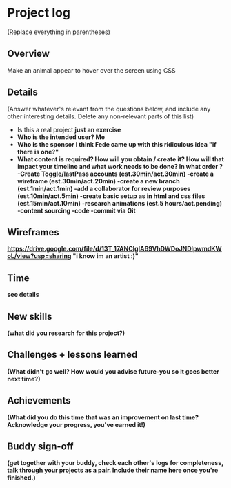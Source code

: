 # Project log

(Replace everything in parentheses)

## Overview

Make an animal appear to hover over the screen using CSS

## Details

(Answer whatever's relevant from the questions below, and include any other interesting details. Delete any non-relevant parts of this list)

- Is this a real project <strong>just an exercise<strong>
- Who is the intended user? <strong>Me<strong>
- Who is the sponsor <strong>I think Fede came up with this ridiculous idea<strong> "if there is one?"
- What content is required? How will you obtain / create it? How will that impact your timeline and
  what work needs to be done? In what order ?
  -Create Toggle/lastPass accounts (est.30min/act.30min)
  -create a wireframe (est.30min/act.20min)
  -create a new branch (est.1min/act.1min)
  -add a collaborator for review purposes (est.10min/act.5min)
  -create basic setup as in html and css files (est.15min/act.10min)
  -research animations (est.5 hours/act.pending)
  -content sourcing
  -code
  -commit via Git

## Wireframes

https://drive.google.com/file/d/13T_17ANClglA69VhDWDoJNDlpwmdKWoL/view?usp=sharing "i know im an artist :)"

## Time

see details

## New skills

(what did you research for this project?)

## Challenges + lessons learned

(What didn't go well? How would you advise future-you so it goes better next time?)

## Achievements

(What did you do this time that was an improvement on last time? Acknowledge your progress, you've earned it!)

## Buddy sign-off

(get together with your buddy, check each other's logs for completeness, talk through your projects as a pair. Include their name here once you're finished.)
